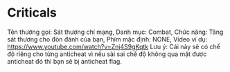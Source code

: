 # Criticals
Tên thường gọi: Sát thương chí mạng,
Danh mục: Combat,
Chức năng: Tăng sát thương cho đòn đánh của bạn,
Phím mặc định: NONE,
Video ví dụ: https://www.youtube.com/watch?v=Znj4S9gKqtk
Lưu ý: Cái này sẽ có chế độ riêng cho từng anticheat vì nếu sài sai chế độ không qua mặt được anticheat đó thì bạn sẽ bị anticheat flag.
</br>
